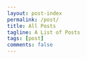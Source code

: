 ```yaml
---
layout: post-index
permalink: /post/
title: All Posts
tagline: A List of Posts
tags: [post]
comments: false
---
```

